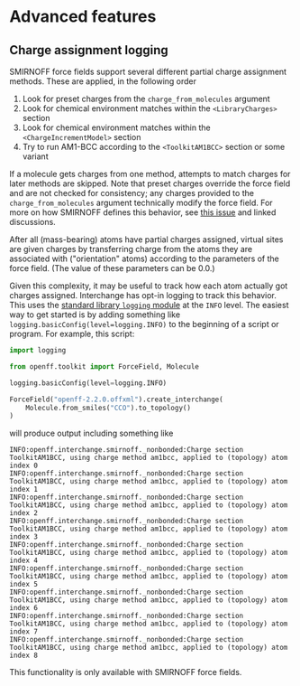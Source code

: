 # Advanced features

## Charge assignment logging

SMIRNOFF force fields support several different partial charge assignment methods. These are applied, in the following order

1. Look for preset charges from the `charge_from_molecules` argument
1. Look for chemical environment matches within the `<LibraryCharges>` section
1. Look for chemical environment matches within the `<ChargeIncrementModel>` section
1. Try to run AM1-BCC according to the `<ToolkitAM1BCC>` section or some variant

If a molecule gets charges from one method, attempts to match charges for later methods are skipped. Note that preset charges override the force field and are not checked for consistency; any charges provided to the `charge_from_molecules` argument technically modify the force field. For more on how SMIRNOFF defines this behavior, see [this issue](https://github.com/openforcefield/standards/issues/68) and linked discussions.

After all (mass-bearing) atoms have partial charges assigned, virtual sites are given charges by transferring charge from the atoms they are associated with ("orientation" atoms) according to the parameters of the force field. (The value of these parameters can be 0.0.)

Given this complexity, it may be useful to track how each atom actually got charges assigned. Interchange has opt-in logging to track this behavior. This uses the [standard library `logging` module](https://docs.python.org/3/library/logging.html) at the `INFO` level. The easiest way to get started is by adding something like `logging.basicConfig(level=logging.INFO)` to the beginning of a script or program. For example, this script:

```python
import logging

from openff.toolkit import ForceField, Molecule

logging.basicConfig(level=logging.INFO)

ForceField("openff-2.2.0.offxml").create_interchange(
    Molecule.from_smiles("CCO").to_topology()
)
```

will produce output including something like

```shell
INFO:openff.interchange.smirnoff._nonbonded:Charge section ToolkitAM1BCC, using charge method am1bcc, applied to (topology) atom index 0
INFO:openff.interchange.smirnoff._nonbonded:Charge section ToolkitAM1BCC, using charge method am1bcc, applied to (topology) atom index 1
INFO:openff.interchange.smirnoff._nonbonded:Charge section ToolkitAM1BCC, using charge method am1bcc, applied to (topology) atom index 2
INFO:openff.interchange.smirnoff._nonbonded:Charge section ToolkitAM1BCC, using charge method am1bcc, applied to (topology) atom index 3
INFO:openff.interchange.smirnoff._nonbonded:Charge section ToolkitAM1BCC, using charge method am1bcc, applied to (topology) atom index 4
INFO:openff.interchange.smirnoff._nonbonded:Charge section ToolkitAM1BCC, using charge method am1bcc, applied to (topology) atom index 5
INFO:openff.interchange.smirnoff._nonbonded:Charge section ToolkitAM1BCC, using charge method am1bcc, applied to (topology) atom index 6
INFO:openff.interchange.smirnoff._nonbonded:Charge section ToolkitAM1BCC, using charge method am1bcc, applied to (topology) atom index 7
INFO:openff.interchange.smirnoff._nonbonded:Charge section ToolkitAM1BCC, using charge method am1bcc, applied to (topology) atom index 8
```

This functionality is only available with SMIRNOFF force fields.
